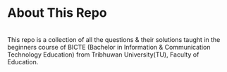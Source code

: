 <h1> About This Repo</h1>
<br>
This repo is a collection of all the questions & their solutions taught in the beginners course of BICTE (Bachelor in Information & Communication Technology Education) from Tribhuwan University(TU), Faculty of Education.
